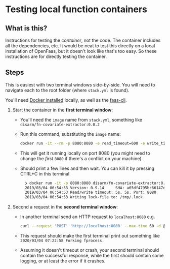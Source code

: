 # Testing local function containers

## What is this?

Instructions for testing the _container_, not the code. The container includes all the dependencies, etc. It would be neat to test this directly on a local installation of OpenFaas, but it doesn't look like that's too easy. So these instructions are for directly testing the container.

## Steps

This is easiest with two terminal windows side-by-side. You will need to navigate each to the root folder \(where `stack.yml` is found\).

You'll need [Docker installed](https://runnable.com/docker/install-docker-on-macos) locally, as well as the [faas-cli](https://docs.openfaas.com/cli/install/).

1. Start the container in the **first terminal window**:
   * You'll need the `image` name from `stack.yml`, something like `disarm/fn-covariate-extractor:0.0.2`
   * Run this command, substituting the `image` name:

     ```bash
     docker run -it --rm -p 8080:8080 -e read_timeout=600 -e write_timeout=600 -e exec_timeout=600 -e combine_output=false disarm/fn-covariate-extractor:0.0.2
     ```

   * This will get it running locally on port 8080 \(you might need to change the _first_ `8080` if there's a conflict on your machine\).
   * Should print a few lines and then wait. You can kill it by pressing CTRL+C in this terminal

     ```bash
       ❯ docker run -it -p 8080:8080 disarm/fn-covariate-extractor:0.0.2
       2019/03/04 06:54:53 Version: 0.9.14     SHA: a65df4795bc66147c41161c48bfd4c72f60c7434
       2019/03/04 06:54:53 Read/write timeout: 5s, 5s. Port: 8080
       2019/03/04 06:54:53 Writing lock-file to: /tmp/.lock
     ```
2. Second a request in the **second terminal window**:
   * In another terminal send an HTTP request to `localhost:8080` e.g. 

     ```bash
     curl --request 'POST' 'http://localhost:8080' --max-time 60 -d @function/test_req.json
     ```

   * This request should make the first terminal print out something like `2020/03/04 07:22:58 Forking fprocess.`
   * Assuming it doesn't timeout or crash, your second terminal should contain the successful response, while the first should contain some logging, or at least the error if it crashes.

